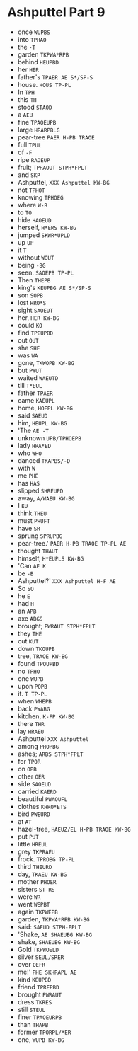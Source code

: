 # Ashputtel Part 9

* once `WUPBS`
* into `TPHAO`
* the `-T`
* garden `TKPWA*RPB`
* behind `HEUPBD`
* her `HER`
* father's `TPAER AE S*/SP-S`
* house. `HOUS TP-PL`
* In `TPH`
* this `TH`
* stood `STAOD`
* a `AEU`
* fine `TPAOEUPB`
* large `HRARPBLG`
* pear-tree `PAER H-PB TRAOE`
* full `TPUL`
* of `-F`
* ripe `RAOEUP`
* fruit; `TPRAOUT STPH*FPLT`
* and `SKP`
* Ashputtel, `XXX Ashputtel KW-BG`
* not `TPHOT`
* knowing `TPHOEG`
* where `W-R`
* to `TO`
* hide `HAOEUD`
* herself, `H*ERS KW-BG`
* jumped `SKWR*UPLD`
* up `UP`
* it `T`
* without `WOUT`
* being `-BG`
* seen. `SAOEPB TP-PL`
* Then `THEPB`
* king's `KEUPBG AE S*/SP-S`
* son `SOPB`
* lost `HRO*S`
* sight `SAOEUT`
* her, `HER KW-BG`
* could `KO`
* find `TPEUPBD`
* out `OUT`
* she `SHE`
* was `WA`
* gone, `TKWOPB KW-BG`
* but `PWUT`
* waited `WAEUTD`
* till `T*EUL`
* father `TPAER`
* came `KAEUPL`
* home, `HOEPL KW-BG`
* said `SAEUD`
* him, `HEUPL KW-BG`
* 'The `AE -T`
* unknown `UPB/TPHOEPB`
* lady `HRA*ED`
* who `WHO`
* danced `TKAPBS/-D`
* with `W`
* me `PHE`
* has `HAS`
* slipped `SHREUPD`
* away, `A/WAEU KW-BG`
* I `EU`
* think `THEU`
* must `PHUFT`
* have `SR`
* sprung `SPRUPBG`
* pear-tree.' `PAER H-PB TRAOE TP-PL AE`
* thought `THAUT`
* himself, `H*EUPLS KW-BG`
* 'Can `AE K`
* be `-B`
* Ashputtel?' `XXX Ashputtel H-F AE`
* So `SO`
* he `E`
* had `H`
* an `APB`
* axe `ABGS`
* brought; `PWRAUT STPH*FPLT`
* they `THE`
* cut `KUT`
* down `TKOUPB`
* tree, `TRAOE KW-BG`
* found `TPOUPBD`
* no `TPHO`
* one `WUPB`
* upon `POPB`
* it. `T TP-PL`
* when `WHEPB`
* back `PWABG`
* kitchen, `K-FP KW-BG`
* there `THR`
* lay `HRAEU`
* Ashputtel `XXX Ashputtel`
* among `PHOPBG`
* ashes; `ARBS STPH*FPLT`
* for `TPOR`
* on `OPB`
* other `OER`
* side `SAOEUD`
* carried `KAERD`
* beautiful `PWAOUFL`
* clothes `KHRO*ETS`
* bird `PWEURD`
* at `AT`
* hazel-tree, `HAEUZ/EL H-PB TRAOE KW-BG`
* put `PUT`
* little `HREUL`
* grey `TKPRAEU`
* frock. `TPROBG TP-PL`
* third `THEURD`
* day, `TKAEU KW-BG`
* mother `PHOER`
* sisters `ST-RS`
* were `WR`
* went `WEPBT`
* again `TKPWEPB`
* garden, `TKPWA*RPB KW-BG`
* said: `SAEUD STPH-FPLT`
* 'Shake, `AE SHAEUBG KW-BG`
* shake, `SHAEUBG KW-BG`
* Gold `TKPWOELD`
* silver `SEUL/SRER`
* over `OEFR`
* me!' `PHE SKHRAPL AE`
* kind `KEUPBD`
* friend `TPREPBD`
* brought `PWRAUT`
* dress `TKRES`
* still `STEUL`
* finer `TPAOEURPB`
* than `THAPB`
* former `TPORPL/*ER`
* one, `WUPB KW-BG`
